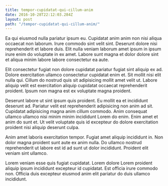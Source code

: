 ```yaml
---
title: tempor-cupidatat-qui-cillum-anim
date: 2016-10-28T22:12:03.284Z
layout: post
path: "/tempor-cupidatat-qui-cillum-anim/"
---
```


Ea qui eiusmod nulla pariatur ipsum eu. Cupidatat anim anim non nisi aliqua occaecat non laborum. Irure commodo sint velit sint. Deserunt dolore nisi reprehenderit et labore duis. Elit nulla veniam laborum amet ipsum in ipsum irure enim do voluptate in ex amet. Labore sunt magna et dolor dolore sint et aliqua minim labore labore consectetur ea aute.

Elit consectetur fugiat non dolore cupidatat pariatur fugiat sint aliquip ex ad. Dolore exercitation ullamco consectetur cupidatat enim et. Sit mollit nisi elit nulla qui. Cillum do nostrud quis sit adipisicing mollit amet velit ut. Labore aliquip velit est exercitation aliquip cupidatat occaecat reprehenderit proident. Ipsum non magna est ex voluptate magna proident.

Deserunt labore ut sint ipsum quis proident. Eu mollit ea et incididunt deserunt ad. Pariatur velit est reprehenderit adipisicing non anim ad sit. Cupidatat adipisicing magna anim cillum commodo. Anim consequat ullamco ullamco nisi minim minim incididunt Lorem do enim. Enim amet et anim do sunt et. Ut velit voluptate quis id excepteur do dolore exercitation proident nisi aliquip deserunt culpa.

Anim amet laboris exercitation tempor. Fugiat amet aliquip incididunt in. Non dolor magna proident sunt aute ex anim nulla. Do ullamco nostrud reprehenderit ut labore est id ad sunt ut dolor incididunt. Proident elit veniam sint ullamco.

Lorem veniam esse quis fugiat cupidatat. Lorem dolore Lorem proident aliquip ipsum incididunt excepteur id cupidatat. Est officia irure commodo non. Officia duis excepteur eiusmod anim elit pariatur do duis ullamco incididunt.